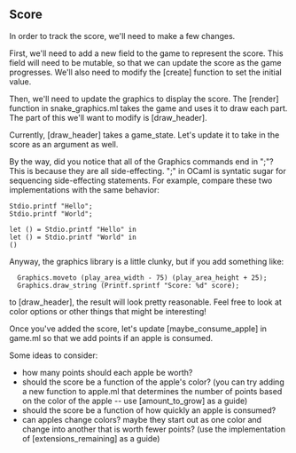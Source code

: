 Score
-----

In order to track the score, we'll need to make a few changes.

First, we'll need to add a new field to the game to represent the
score. This field will need to be mutable, so that we can update the
score as the game progresses. We'll also need to modify the [create]
function to set the initial value. 

Then, we'll need to update the graphics to display the score. The [render] function in
snake_graphics.ml takes the game and uses it to draw each part. The
part of this we'll want to modify is [draw_header].

Currently, [draw_header] takes a game_state. Let's update it to take
in the score as an argument as well.

By the way, did you notice that all of the Graphics commands end in
";"? This is because they are all side-effecting. ";" in OCaml is
syntatic sugar for sequencing side-effecting statements. For example,
compare these two implementations with the same behavior:

```
Stdio.printf "Hello";
Stdio.printf "World";
```

```
let () = Stdio.printf "Hello" in
let () = Stdio.printf "World" in
()
```

Anyway, the graphics library is a little clunky, but if you add
something like:
``` 
  Graphics.moveto (play_area_width - 75) (play_area_height + 25);
  Graphics.draw_string (Printf.sprintf "Score: %d" score);
```

to [draw_header], the result will look pretty reasonable. Feel free to
look at color options or other things that might be interesting!

Once you've added the score, let's update [maybe_consume_apple] in
game.ml so that we add points if an apple is consumed. 

Some ideas to consider:
- how many points should each apple be worth?
- should the score be a function of the apple's color? (you can try
  adding a new function to apple.ml that determines the number of
  points based on the color of the apple -- use [amount_to_grow] as a guide)
- should the score be a function of how quickly an apple is consumed?
- can apples change colors? maybe they start out as one color and
  change into another that is worth fewer points? (use the
  implementation of [extensions_remaining] as a guide)
